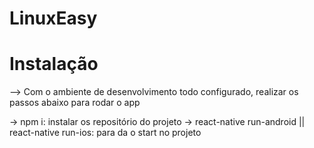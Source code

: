 # LinuxEasy
# Instalação
--> Com o ambiente de desenvolvimento todo configurado, realizar os passos abaixo para rodar o app

-> npm i: instalar os repositório do projeto
-> react-native run-android || react-native run-ios: para da o start no projeto
